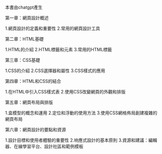 本書由chatgpt產生

第一章：網頁設計概述

1.網頁設計的定義和重要性
2.常用的網頁設計工具

第二章：HTML基礎

1.HTML的介紹
2.HTML標籤和元素
3.常用的HTML標籤

第三章：CSS基礎

1.CSS的介紹
2.CSS選擇器和屬性
3.CSS樣式的應用

第四章：HTML和CSS的結合

1.在HTML中引入CSS樣式表
2.使用CSS改變網頁的外觀和排版

第五章：網頁布局與排版

1.盒模型的概念和運用
2.定位和浮動的使用方法
3.使用CSS網格佈局創建複雜的網頁布局

第六章：網頁設計的要點和資源

1.設計目標和使用者體驗的重要性
2.响應式設計的基本原則
3.資源和建議：編輯器、在線學習平台、設計社區和範例模板
